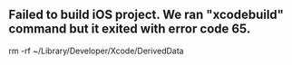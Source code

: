 ## Failed to build iOS project. We ran "xcodebuild" command but it exited with error code 65.

rm -rf ~/Library/Developer/Xcode/DerivedData
